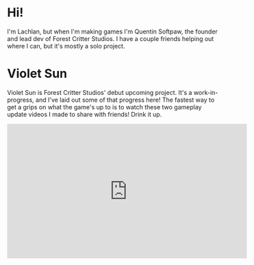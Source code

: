 # Hi!

I'm Lachlan, but when I'm making games I'm Quentin Softpaw, the founder and lead dev of Forest Critter Studios. I have a couple friends helping out where I can, but it's mostly a solo project.

# Violet Sun

Violet Sun is Forest Critter Studios' debut upcoming project. It's a work-in-progress, and I've laid out some of that progress here! The fastest way to get a grips on what the game's up to is to watch these two gameplay update videos I made to share with friends! Drink it up. 


 
<iframe width="560" height="315" src="https://youtu.be/faL_9wo1nGw" 
        title="YouTube video player" frameborder="0" 
        allow="accelerometer; clipboard-write; encrypted-media; gyroscope; picture-in-picture" 
        allowfullscreen></iframe>
